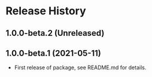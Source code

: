 # Release History

## 1.0.0-beta.2 (Unreleased)


## 1.0.0-beta.1 (2021-05-11)

- First release of package, see README.md for details.
